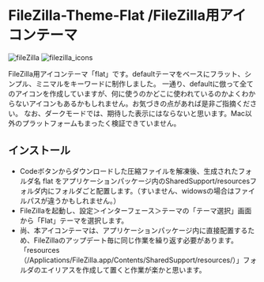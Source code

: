 # FileZilla-Theme-Flat /FileZilla用アイコンテーマ
![fileZilla](https://github.com/user-attachments/assets/98b35413-99d6-439e-8616-241d7d0bf2b6)
![filezilla_icons](https://github.com/user-attachments/assets/914579a0-a19f-424f-8291-9e89785f016c)

FileZilla用アイコンテーマ「flat」です。defaultテーマをベースにフラット、シンプル、ミニマルをキーワードに制作しました。
一通り、defaultに倣って全てのアイコンを作成していますが、何に使うのかどこに使われているのかよくわからないアイコンもあるかもしれません。お気づきの点があれば是非ご指摘ください。
なお、ダークモードでは、期待した表示にはならないと思います。Mac以外のプラットフォームもまったく検証できていません。

## インストール
* Codeボタンからダウンロードした圧縮ファイルを解凍後、生成されたフォルダ名 flat をアプリケーションパッケージ内のSharedSupport/resourcesフォルダ内にフォルダごと配置します。（すいません、widowsの場合はファイルパスが違うかもしれません。）
* FileZillaを起動し、設定＞インターフェース＞テーマの「テーマ選択」画面から「Flat」テーマを選択します。
* 尚、本アイコンテーマは、アプリケーションパッケージ内に直接配置するため、FileZillaのアップデート毎に同じ作業を繰り返す必要があります。「resources（/Applications/FileZilla.app/Contents/SharedSupport/resources/）」フォルダのエイリアスを作成して置くと作業が楽かと思います。
